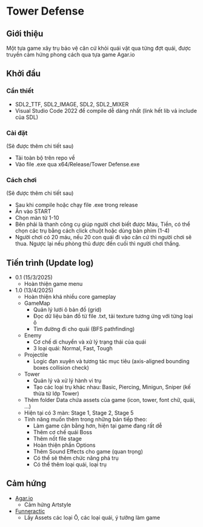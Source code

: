 # Tower Defense

## Giới thiệu

Một tựa game xây trụ bảo vệ căn cứ khỏi quái vật qua từng đợt quái, được truyền cảm hứng phong cách qua tựa game Agar.io

## Khởi đầu

### Cần thiết

* SDL2_TTF, SDL2_IMAGE, SDL2, SDL2_MIXER
* Visual Studio Code 2022 để compile dễ dàng nhất (link hết lib vả include của SDL)

### Cài đặt
(Sẽ được thêm chi tiết sau)
* Tải toàn bộ trên repo về
* Vào file .exe qua x64/Release/Tower Defense.exe

### Cách chơi
(Sẽ được thêm chi tiết sau)
* Sau khi compile hoặc chạy file .exe trong release
* Ấn vào START
* Chọn màn từ 1-10
* Bên phải là thanh công cụ giúp người chơi biết được Máu, Tiền, có thể chọn các trụ bằng cách click chuột hoặc dùng bàn phím (1-4)
* Người chơi có 20 máu, nếu 20 con quái đi vào căn cứ thì người chơi sẽ thua. Ngược lại nếu phòng thủ được đến cuối thì người chơi thắng.

## Tiến trình (Update log)

* 0.1 (15/3/2025)
    * Hoàn thiện game menu
* 1.0 (13/4/2025)
    * Hoàn thiện khá nhiều core gameplay
    * GameMap
      * Quản lý lưới ô bản đồ (grid)
      * Đọc dữ liệu bản đồ từ file .txt, tải texture tương ứng với từng loại ô
      * Tìm đường đi cho quái (BFS pathfinding)
    * Enemy
      * Cơ chế di chuyển và xử lý trạng thái của quái
      * 3 loại quái: Normal, Fast, Tough
    * Projectile
      * Logic đạn xuyên và tương tác mục tiêu (axis-aligned bounding boxes collision check)
    * Tower
      * Quản lý và xử lý hành vi trụ
      * Tạo các loại trụ khác nhau: Basic, Piercing, Minigun, Sniper (kế thừa từ lớp Tower)
    * Thêm folder Data chứa assets của game (icon, tower, font chữ, quái, ...)
    * Hiện tại có 3 màn: Stage 1, Stage 2, Stage 5
    * Tính năng muốn thêm trong những bản tiếp theo:
      * Làm game cân bằng hơn, hiện tại game đang rất dễ
      * Thêm cơ chế quái Boss
      * Thêm nốt file stage
      * Hoàn thiện phần Options
      * Thêm Sound Effects cho game (quan trọng)
      * Có thể sẽ thêm chức năng phá trụ
      * Có thể thêm loại quái, loại trụ

## Cảm hứng

* [Agar.io](https://agar.io)
  * Cảm hứng Artstyle
* [Funneractic](https://www.youtube.com/@funneractic)
  * Lấy Assets các loại Ô, các loại quái, ý tưởng làm game 

